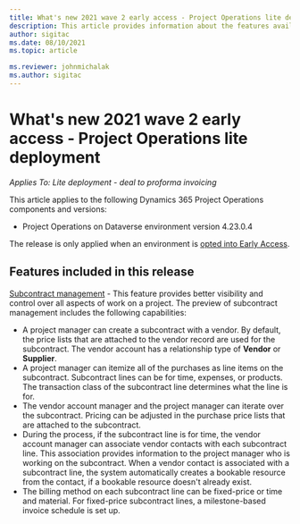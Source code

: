 ```yaml
---
title: What's new 2021 wave 2 early access - Project Operations lite deployment
description: This article provides information about the features available in the 2021 wave 2 early access release of Project Operations lite deployment.
author: sigitac
ms.date: 08/10/2021
ms.topic: article

ms.reviewer: johnmichalak
ms.author: sigitac
---
```


# What's new 2021 wave 2 early access - Project Operations lite deployment

_Applies To: Lite deployment - deal to proforma invoicing_

This article applies to the following Dynamics 365 Project Operations components and versions:

  - Project Operations on Dataverse environment version 4.23.0.4

The release is only applied when an environment is [opted into Early Access](/power-platform/admin/opt-in-early-access-updates#how-to-enable-early-access-updates).

## Features included in this release

[Subcontract management](/dynamics365/project-operations/pro/subcontracting/managing-subcontracts-overview) - This feature provides better visibility and control over all aspects of work on a project. The preview of subcontract management includes the following capabilities:

  - A project manager can create a subcontract with a vendor. By default, the price lists that are attached to the vendor record are used for the subcontract. The vendor account has a relationship type of **Vendor** or **Supplier**.
  - A project manager can itemize all of the purchases as line items on the subcontract. Subcontract lines can be for time, expenses, or products. The transaction class of the subcontract line determines what the line is for.
  - The vendor account manager and the project manager can iterate over the subcontract. Pricing can be adjusted in the purchase price lists that are attached to the subcontract.
  - During the process, if the subcontract line is for time, the vendor account manager can associate vendor contacts with each subcontract line. This association provides information to the project manager who is working on the subcontract. When a vendor contact is associated with a subcontract line, the system automatically creates a bookable resource from the contact, if a bookable resource doesn't already exist.
  - The billing method on each subcontract line can be fixed-price or time and material. For fixed-price subcontract lines, a milestone-based invoice schedule is set up.
